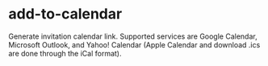 # add-to-calendar
Generate invitation calendar link. Supported services are Google Calendar, Microsoft Outlook, and Yahoo! Calendar (Apple Calendar and download .ics are done through the iCal format).
